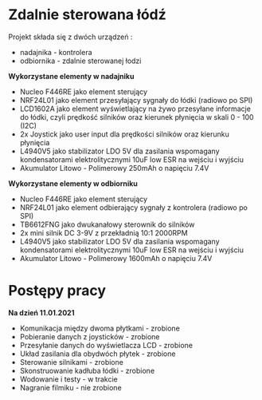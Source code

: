 # Zdalnie sterowana łódź

Projekt składa się z dwóch urządzeń :
- nadajnika - kontrolera 
- odbiornika - zdalnie sterowanej łodzi

**Wykorzystane elementy w nadajniku**
- Nucleo F446RE jako element sterujący
- NRF24L01 jako element przesyłający sygnały do łódki (radiowo po SPI)
- LCD1602A jako element wyświetlający na żywo przesyłane informacje do łódki, czyli prędkość silników oraz kierunek płynięcia w skali 0 - 100 (I2C)
- 2x Joystick jako user input dla prędkości silników oraz kierunku płynięcia
- L4940V5 jako stabilizator LDO 5V dla zasilania wspomagany kondensatorami elektrolitycznymi 10uF low ESR na wejściu i wyjściu
- Akumulator Litowo - Polimerowy 250mAh o napięciu 7.4V

**Wykorzystane elementy w odbiorniku**
- Nucleo F446RE jako element sterujący
- NRF24L01 jako element odbierający sygnały z kontrolera (radiowo po SPI)
- TB6612FNG jako dwukanałowy sterownik do silników
- 2x mini silnik DC 3-9V z przekładnią 10:1 2000RPM
- L4940V5 jako stabilizator LDO 5V dla zasilania wspomagany kondensatorami elektrolitycznymi 10uF low ESR na wejściu i wyjściu
- Akumulator Litowo - Polimerowy 1600mAh o napięciu 7.4V

# Postępy pracy

**Na dzień 11.01.2021**
- Komunikacja między dwoma płytkami                - zrobione
- Pobieranie danych z joysticków                   - zrobione
- Przesyłanie danych do wyświetlacza LCD           - zrobione
- Układ zasilania dla obydwóch płytek              - zrobione
- Sterowanie silnikami                             - zrobione
- Skonstruowanie kadłuba łódki                     - zrobione
- Wodowanie i testy                                - w trakcie
- Nagranie filmiku                                 - nie zrobione
